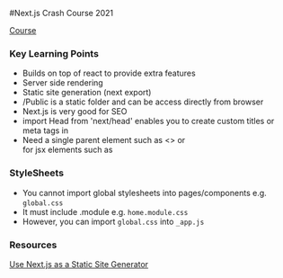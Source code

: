 #Next.js Crash Course 2021 

[Course](https://www.youtube.com/watch?v=mTz0GXj8NN0)

### Key Learning Points 
- Builds on top of react to provide extra features 
- Server side rendering 
- Static site generation (next export)
- /Public is a static folder and can be access directly from browser 
- Next.js is very good for SEO
- import Head from 'next/head' enables you to create custom titles or meta tags in <Head>
- Need a single parent element such as <> or <div> for jsx elements such as <Head>

### StyleSheets 
- You cannot import global stylesheets into pages/components e.g. `global.css`
- It must include .module e.g. `home.module.css` 
- However, you can import `global.css` into `_app.js`

### Resources 
[Use Next.js as a Static Site Generator](https://pagepro.co/blog/how-to-use-next-js-static-site-generator/)